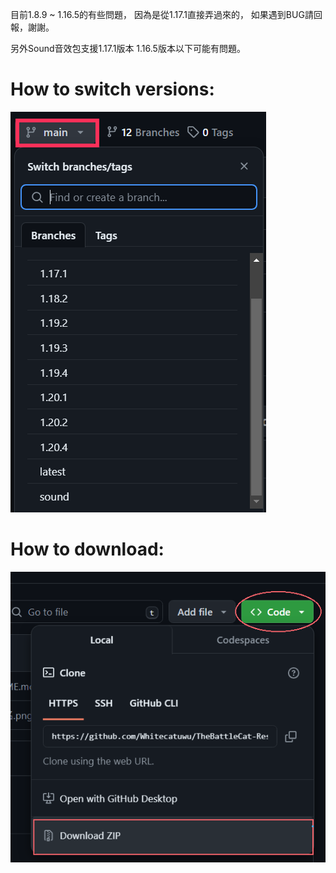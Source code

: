目前1.8.9 ~ 1.16.5的有些問題，
因為是從1.17.1直接弄過來的，
如果遇到BUG請回報，謝謝。

另外Sound音效包支援1.17.1版本
1.16.5版本以下可能有問題。

# How to switch versions:
![GITHUB]( https://github.com/Whitecatuwu/TheBattleCat-Java/blob/main/img2.png?raw=true "img2.png")
# How to download:
![GITHUB]( https://github.com/Whitecatuwu/TheBattleCat-Java/blob/main/img1.png?raw=true "img1.png")
